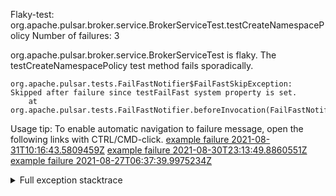         
Flaky-test: org.apache.pulsar.broker.service.BrokerServiceTest.testCreateNamespacePolicy
Number of failures: 3

org.apache.pulsar.broker.service.BrokerServiceTest is flaky. The testCreateNamespacePolicy test method fails sporadically.

```
org.apache.pulsar.tests.FailFastNotifier$FailFastSkipException: Skipped after failure since testFailFast system property is set.
	at org.apache.pulsar.tests.FailFastNotifier.beforeInvocation(FailFastNotifier.java:88)

```

Usage tip: To enable automatic navigation to failure message, open the following links with CTRL/CMD-click.
[example failure 2021-08-31T10:16:43.5809459Z](https://github.com/apache/pulsar/runs/3471501156?check_suite_focus=true#step:10:2405)
[example failure 2021-08-30T23:13:49.8860551Z](https://github.com/apache/pulsar/runs/3467152431?check_suite_focus=true#step:9:1725)
[example failure 2021-08-27T06:37:39.9975234Z](https://github.com/apache/pulsar/runs/3440411059?check_suite_focus=true#step:9:3647)


<details>
<summary>Full exception stacktrace</summary>
<code><pre>
org.apache.pulsar.tests.FailFastNotifier$FailFastSkipException: Skipped after failure since testFailFast system property is set.
	at org.apache.pulsar.tests.FailFastNotifier.beforeInvocation(FailFastNotifier.java:88)

</pre></code>
</details>


